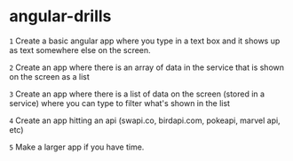 # angular-drills

``1``
Create a basic angular app where you type in a text box and it shows up as text somewhere else on the screen.

``2``
Create an app where there is an array of data in the service that is shown on the screen as a list

``3``
Create an app where there is a list of data on the screen (stored in a service) where you can type to filter what's shown in the list

``4``
Create an app hitting an api (swapi.co, birdapi.com, pokeapi, marvel api, etc)

``5``
Make a larger app if you have time.
